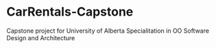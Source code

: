 # CarRentals-Capstone
Capstone project for University of Alberta  Specialitation in OO Software Design and Architecture
